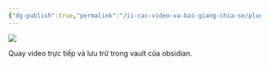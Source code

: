 ```yaml
---
{"dg-publish":true,"permalink":"/ii-cac-video-va-bai-giang-chia-se/plugin-camera/","dgPassFrontmatter":true,"noteIcon":"1","created":"","updated":""}
---
```


![](https://i.imgur.com/ULFomCa.png)

Quay video trực tiếp và lưu trữ trong vault của obsidian.